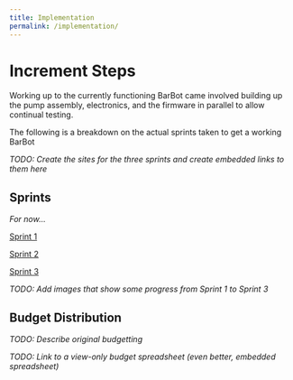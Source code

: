 ```yaml
---
title: Implementation
permalink: /implementation/
---
```


# Increment Steps
Working up to the currently functioning BarBot came involved building up the pump assembly, electronics, and the firmware in parallel to allow continual testing. 

The following is a breakdown on the actual sprints taken to get a working BarBot

_TODO: Create the sites for the three sprints and create embedded links to them here_

## Sprints

_For now..._

[Sprint 1](/pie-2022-03/barbot/implementation/sprint1)

[Sprint 2](/pie-2022-03/barbot/implementation/sprint2)

[Sprint 3](/pie-2022-03/barbot/implementation/sprint3)

_TODO: Add images that show some progress from Sprint 1 to Sprint 3_

## Budget Distribution

_TODO: Describe original budgetting_

_TODO: Link to a view-only budget spreadsheet (even better, embedded spreadsheet)_